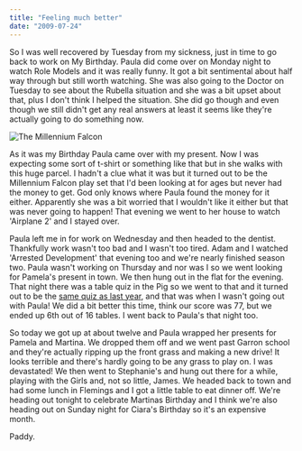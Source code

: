 ```yaml
---
title: "Feeling much better"
date: "2009-07-24"
---
```

So I was well recovered by Tuesday from my sickness, just in time to go back to work on My Birthday. Paula did come over on Monday night to watch Role Models and it was really funny. It got a bit sentimental about half way through but still worth watching. She was also going to the Doctor on Tuesday to see about the Rubella situation and she was a bit upset about that, plus I don't think I helped the situation. She did go though and even though we still didn't get any real answers at least it seems like they're actually going to do something now.

![The Millennium Falcon](/images/P7240069.JPG "The fastest hunk of junk in the galaxy!")

As it was my Birthday Paula came over with my present. Now I was expecting some sort of t-shirt or something like that but in she walks with this huge parcel. I hadn't a clue what it was but it turned out to be the Millennium Falcon play set that I'd been looking at for ages but never had the money to get. God only knows where Paula found the money for it either. Apparently she was a bit worried that I wouldn't like it either but that was never going to happen! That evening we went to her house to watch 'Airplane 2' and I stayed over.

Paula left me in for work on Wednesday and then headed to the dentist. Thankfully work wasn't too bad and I wasn't too tired. Adam and I watched 'Arrested Development' that evening too and we're nearly finished season two. Paula wasn't working on Thursday and nor was I so we went looking for Pamela's present in town. We then hung out in the flat for the evening. That night there was a table quiz in the Pig so we went to that and it turned out to be the [same quiz as last year](http://paddy1138.blogspot.com/2008/08/quizzes-drinking-and-rock-band.html), and that was when I wasn't going out with Paula! We did a bit better this time, think our score was 77, but we ended up 6th out of 16 tables. I went back to Paula's that night too.

So today we got up at about twelve and Paula wrapped her presents for Pamela and Martina. We dropped them off and we went past Garron school and they're actually ripping up the front grass and making a new drive! It looks terrible and there's hardly going to be any grass to play on. I was devastated! We then went to Stephanie's and hung out there for a while, playing with the Girls and, not so little, James. We headed back to town and had some lunch in Flemings and I got a little table to eat dinner off. We're heading out tonight to celebrate Martinas Birthday and I think we're also heading out on Sunday night for Ciara's Birthday so it's an expensive month.

Paddy.